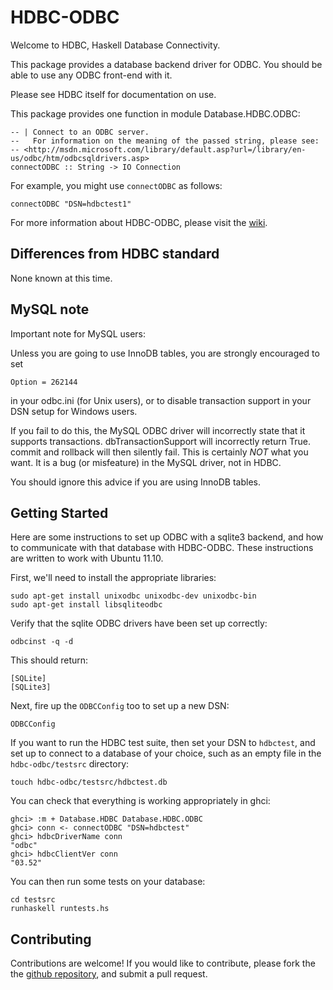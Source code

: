 HDBC-ODBC
=========

Welcome to HDBC, Haskell Database Connectivity.

This package provides a database backend driver for ODBC.  You should
be able to use any ODBC front-end with it.

Please see HDBC itself for documentation on use.

This package provides one function in module Database.HDBC.ODBC:

    -- | Connect to an ODBC server.
    --   For information on the meaning of the passed string, please see:
    -- <http://msdn.microsoft.com/library/default.asp?url=/library/en-us/odbc/htm/odbcsqldrivers.asp>
    connectODBC :: String -> IO Connection

For example, you might use `connectODBC` as follows:

    connectODBC "DSN=hdbctest1"

For more information about HDBC-ODBC,
please visit the [wiki](https://github.com/hdbc/hdbc-odbc/wiki).

Differences from HDBC standard
------------------------------

None known at this time.

MySQL note
----------

Important note for MySQL users:

Unless you are going to use InnoDB tables, you are strongly encouraged to set

    Option = 262144

in your odbc.ini (for Unix users), or to disable transaction support in your
DSN setup for Windows users.

If you fail to do this, the MySQL ODBC driver will incorrectly state that it
supports transactions.  dbTransactionSupport will incorrectly return True.
commit and rollback will then silently fail.  This is certainly *NOT* what you
want.  It is a bug (or misfeature) in the MySQL driver, not in HDBC.

You should ignore this advice if you are using InnoDB tables.

Getting Started
---------------

Here are some instructions to set up ODBC with a sqlite3 backend, and how
to communicate with that database with HDBC-ODBC.
These instructions are written to work with Ubuntu 11.10.

First, we'll need to install the appropriate libraries:

    sudo apt-get install unixodbc unixodbc-dev unixodbc-bin
    sudo apt-get install libsqliteodbc

Verify that the sqlite ODBC drivers have been set up correctly:

    odbcinst -q -d
This should return:

    [SQLite]
    [SQLite3]

Next, fire up the `ODBCConfig` too to set up a new DSN:

    ODBCConfig

If you want to run the HDBC test suite, then set your DSN to `hdbctest`,
and set up to connect to a database of your choice, such as an empty file
in the `hdbc-odbc/testsrc` directory:

    touch hdbc-odbc/testsrc/hdbctest.db

You can check that everything is working appropriately in ghci:

    ghci> :m + Database.HDBC Database.HDBC.ODBC
    ghci> conn <- connectODBC "DSN=hdbctest"
    ghci> hdbcDriverName conn
    "odbc"
    ghci> hdbcClientVer conn
    "03.52"

You can then run some tests on your database:

    cd testsrc
    runhaskell runtests.hs

Contributing
------------

Contributions are welcome! If you would like to contribute, please fork the the
[github repository](https://github.com/hdbc/hdbc-odbc), and submit a pull
request.
